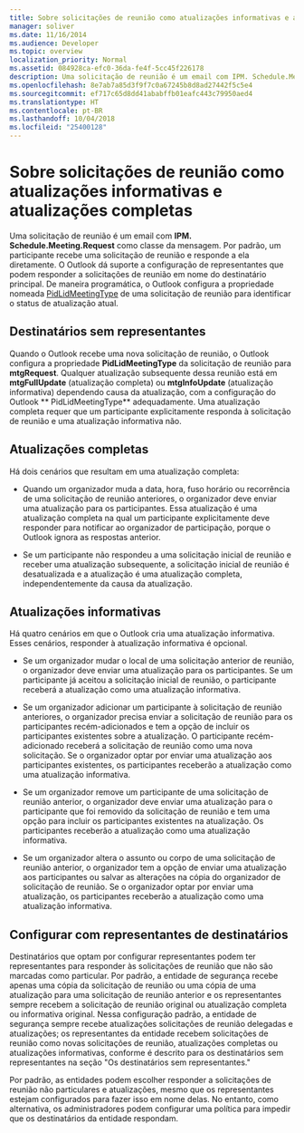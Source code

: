 ```yaml
---
title: Sobre solicitações de reunião como atualizações informativas e atualizações completas
manager: soliver
ms.date: 11/16/2014
ms.audience: Developer
ms.topic: overview
localization_priority: Normal
ms.assetid: 084928ca-efc0-36da-fe4f-5cc45f226178
description: Uma solicitação de reunião é um email com IPM. Schedule.Meeting.Request como classe da mensagem. Por padrão, um participante recebe uma solicitação de reunião e responde a ela diretamente.
ms.openlocfilehash: 8e7ab7a85d3f9f7c0a67245b8d8ad27442f5c5e4
ms.sourcegitcommit: ef717c65d8dd41ababffb01eafc443c79950aed4
ms.translationtype: HT
ms.contentlocale: pt-BR
ms.lasthandoff: 10/04/2018
ms.locfileid: "25400128"
---
```

# <a name="about-meeting-requests-as-informational-updates-and-full-updates"></a>Sobre solicitações de reunião como atualizações informativas e atualizações completas

Uma solicitação de reunião é um email com **IPM. Schedule.Meeting.Request** como classe da mensagem. Por padrão, um participante recebe uma solicitação de reunião e responde a ela diretamente. O Outlook dá suporte a configuração de representantes que podem responder a solicitações de reunião em nome do destinatário principal. De maneira programática, o Outlook configura a propriedade nomeada [PidLidMeetingType](https://msdn.microsoft.com/library/290b290c-7836-4a7e-bf1a-8d0225a07e56%28Office.15%29.aspx) de uma solicitação de reunião para identificar o status de atualização atual. 
  
## <a name="recipients-without-delegates"></a>Destinatários sem representantes

Quando o Outlook recebe uma nova solicitação de reunião, o Outlook configura a propriedade **PidLidMeetingType** da solicitação de reunião para **mtgRequest**. Qualquer atualização subsequente dessa reunião está em **mtgFullUpdate** (atualização completa) ou **mtgInfoUpdate** (atualização informativa) dependendo causa da atualização, com a configuração do Outlook ** PidLidMeetingType** adequadamente. Uma atualização completa requer que um participante explicitamente responda à solicitação de reunião e uma atualização informativa não. 
  
## <a name="full-updates"></a>Atualizações completas

Há dois cenários que resultam em uma atualização completa:
  
- Quando um organizador muda a data, hora, fuso horário ou recorrência de uma solicitação de reunião anteriores, o organizador deve enviar uma atualização para os participantes. Essa atualização é uma atualização completa na qual um participante explicitamente deve responder para notificar ao organizador de participação, porque o Outlook ignora as respostas anterior.
    
- Se um participante não respondeu a uma solicitação inicial de reunião e receber uma atualização subsequente, a solicitação inicial de reunião é desatualizada e a atualização é uma atualização completa, independentemente da causa da atualização.
    
## <a name="informational-updates"></a>Atualizações informativas

Há quatro cenários em que o Outlook cria uma atualização informativa. Esses cenários, responder à atualização informativa é opcional.
  
- Se um organizador mudar o local de uma solicitação anterior de reunião, o organizador deve enviar uma atualização para os participantes. Se um participante já aceitou a solicitação inicial de reunião, o participante receberá a atualização como uma atualização informativa.
    
- Se um organizador adicionar um participante à solicitação de reunião anteriores, o organizador precisa enviar a solicitação de reunião para os participantes recém-adicionados e tem a opção de incluir os participantes existentes sobre a atualização. O participante recém-adicionado receberá a solicitação de reunião como uma nova solicitação. Se o organizador optar por enviar uma atualização aos participantes existentes, os participantes receberão a atualização como uma atualização informativa.
    
- Se um organizador remove um participante de uma solicitação de reunião anterior, o organizador deve enviar uma atualização para o participante que foi removido da solicitação de reunião e tem uma opção para incluir os participantes existentes na atualização. Os participantes receberão a atualização como uma atualização informativa.
    
- Se um organizador altera o assunto ou corpo de uma solicitação de reunião anterior, o organizador tem a opção de enviar uma atualização aos participantes ou salvar as alterações na cópia do organizador de solicitação de reunião. Se o organizador optar por enviar uma atualização, os participantes receberão a atualização como uma atualização informativa.
    
## <a name="recipients-set-up-with-delegates"></a>Configurar com representantes de destinatários

Destinatários que optam por configurar representantes podem ter representantes para responder às solicitações de reunião que não são marcadas como particular. Por padrão, a entidade de segurança recebe apenas uma cópia da solicitação de reunião ou uma cópia de uma atualização para uma solicitação de reunião anterior e os representantes sempre recebem a solicitação de reunião original ou atualização completa ou informativa original. Nessa configuração padrão, a entidade de segurança sempre recebe atualizações solicitações de reunião delegadas e atualizações; os representantes da entidade recebem solicitações de reunião como novas solicitações de reunião, atualizações completas ou atualizações informativas, conforme é descrito para os destinatários sem representantes na seção "Os destinatários sem representantes."
  
Por padrão, as entidades podem escolher responder a solicitações de reunião não particulares e atualizações, mesmo que os representantes estejam configurados para fazer isso em nome delas. No entanto, como alternativa, os administradores podem configurar uma política para impedir que os destinatários da entidade respondam.
  

